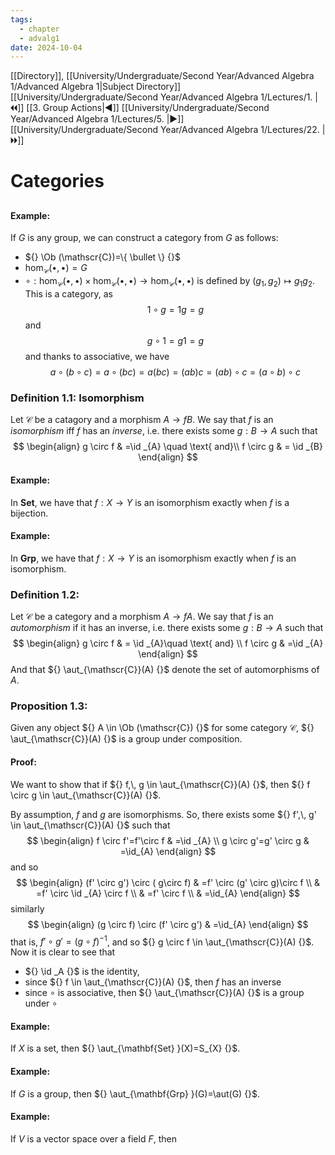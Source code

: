 ```yaml
---
tags:
  - chapter
  - advalg1
date: 2024-10-04
---
```

[[Directory]], [[University/Undergraduate/Second Year/Advanced Algebra 1/Advanced Algebra 1|Subject Directory]]
[[University/Undergraduate/Second Year/Advanced Algebra 1/Lectures/1. |🞀🞀]] [[3. Group Actions|◀]] [[University/Undergraduate/Second Year/Advanced Algebra 1/Lectures/5. |▶]] [[University/Undergraduate/Second Year/Advanced Algebra 1/Lectures/22. |🞂🞂]]
# Categories
## 
#### Example:
If $G$ is any group, we can construct a category from $G$ as follows:
- ${} \Ob (\mathscr{C})=\{ \bullet \} {}$
- ${} \hom _{\mathscr{C}}(\bullet,\, \bullet)=G {}$
- ${} \circ :\hom _{\mathscr{C}}(\bullet,\, \bullet)\times \hom _{\mathscr{C}}(\bullet,\, \bullet)\to{}\hom _{\mathscr{C}}(\bullet,\, \bullet) {}$ is defined by ${} (g_{1},\, g_{2})\mapsto g_{1}g_{2} {}$.
This is a category, as
$$
1\circ g=1g=g
$$
and
$$
g \circ  1=g1=g
$$
and thanks to associative, we have
$$
a \circ (b\circ c)
=a \circ (bc)=a(bc)=(ab)c=(a b) \circ c=(a \circ  b) \circ  c
$$
### Definition 1.1: Isomorphism
Let $\mathscr{C} {}$ be a catagory and a morphism ${} A \to{f}B {}$. We say that $f$ is an *isomorphism* iff $f$ has an *inverse*, i.e. there exists some $g:B\to{}A {}$ such that
$$
\begin{align}
g \circ f & =\id _{A} \quad \text{ and}\\
 f \circ g  & = \id _{B}
\end{align}
$$
#### Example:
In $\mathbf{Set}  {}$, we have that $f:X\to{}Y {}$ is an isomorphism exactly when $f$ is a bijection. 
#### Example:
In $\mathbf{Grp} {}$, we have that $f:X\to{}Y {}$ is an isomorphism exactly when $f$ is an isomorphism.
### Definition 1.2:
Let ${} \mathscr{C} {}$ be a category and a morphism ${} A \to{f}A {}$. We say that $f$ is an *automorphism* if it has an inverse, i.e. there exists some ${} g :B\to{}A {}$ such that
$$
\begin{align}
g \circ  f  & = \id _{A}\quad \text{ and} \\
 f \circ g & =\id _{A}
\end{align}
$$
And that ${} \aut_{\mathscr{C}}(A) {}$ denote the set of automorphisms of $A$.
### Proposition 1.3:
Given any object ${} A \in \Ob (\mathscr{C}) {}$ for some category $\mathscr{C} {}$, ${} \aut_{\mathscr{C}}(A) {}$ is a group under composition.
#### Proof:
We want to show that if ${} f,\, g \in \aut_{\mathscr{C}}(A) {}$, then ${} f \circ g \in \aut_{\mathscr{C}}(A) {}$.

By assumption, $f$ and $g$ are isomorphisms. So, there exists some ${} f',\, g' \in \aut_{\mathscr{C}}(A) {}$ such that
$$
\begin{align}
f \circ f'=f'\circ f & =\id _{A} \\
 g \circ  g'=g' \circ  g & =\id_{A}
\end{align}
$$
and so
$$
\begin{align}
 (f' \circ  g') \circ ( g\circ f)  & =f' \circ (g' \circ  g)\circ f \\
  & =f' \circ  \id _{A} \circ  f \\
  & =f' \circ  f \\
  & =\id_{A} 
 \end{align}
$$
similarly
$$
\begin{align}
(g \circ f) \circ (f' \circ  g') & =\id_{A}
\end{align}
$$
that is, ${} f' \circ g'=(g \circ  f)^{-1} {}$, and so ${} g \circ  f \in \aut_{\mathscr{C}}(A) {}$.
Now it is clear to see that 
- ${} \id _A {}$ is the identity, 
- since ${} f \in \aut_{\mathscr{C}}(A) {}$, then $f$ has an inverse
- since $\circ$ is associative, then ${} \aut_{\mathscr{C}}(A) {}$ is a group under $\circ {}$
#### Example:
If $X$ is a set, then ${} \aut_{\mathbf{Set} }(X)=S_{X} {}$.
#### Example:
If ${} G {}$ is a group, then ${} \aut_{\mathbf{Grp} }(G)=\aut(G) {}$.
#### Example:
If $V$ is a vector space over a field $F$, then 
